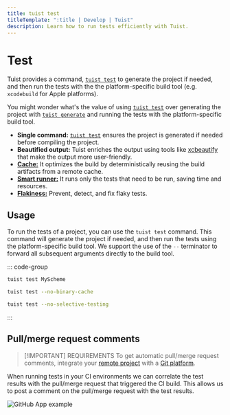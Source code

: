 ```yaml
---
title: tuist test
titleTemplate: ":title | Develop | Tuist"
description: Learn how to run tests efficiently with Tuist.
---
```


# Test

Tuist provides a command, [`tuist test`](/en/cli/test) to generate the project if needed, and then run the tests with the the platform-specific build tool (e.g. `xcodebuild` for Apple platforms).

You might wonder what's the value of using [`tuist test`](/en/cli/test) over generating the project with [`tuist generate`](/en/cli/generate) and running the tests with the platform-specific build tool.

- **Single command:** [`tuist test`](/en/cli/test) ensures the project is generated if needed before compiling the project.
- **Beautified output:** Tuist enriches the output using tools like [xcbeautify](https://github.com/cpisciotta/xcbeautify) that make the output more user-friendly.
- [**Cache:**](/en/guides/develop/build/cache) It optimizes the build by deterministically reusing the build artifacts from a remote cache.
- [**Smart runner:**](/en/guides/develop/test/smart-runner) It runs only the tests that need to be run, saving time and resources.
- [**Flakiness:**](/en/guides/develop/test/flakiness) Prevent, detect, and fix flaky tests.

## Usage

To run the tests of a project, you can use the `tuist test` command. This command will generate the project if needed, and then run the tests using the platform-specific build tool. We support the use of the `--` terminator to forward all subsequent arguments directly to the build tool.

::: code-group
```bash [Running scheme tests]
tuist test MyScheme
```
```bash [Running all tests without binary cache]
tuist test --no-binary-cache
```

```bash [Running all tests without selective testing]
tuist test --no-selective-testing
```
:::

## Pull/merge request comments

> [!IMPORTANT] REQUIREMENTS
> To get automatic pull/merge request comments, integrate your [remote project](/en/server/introduction/accounts-and-projects) with a [Git platform](/en/server/introduction/integrations#git-platforms).

When running tests in your CI environments we can correlate the test results with the pull/merge request that triggered the CI build. This allows us to post a comment on the pull/merge request with the test results.

![GitHub App example](/images/guides/contributors/scheme-arguments.png)
